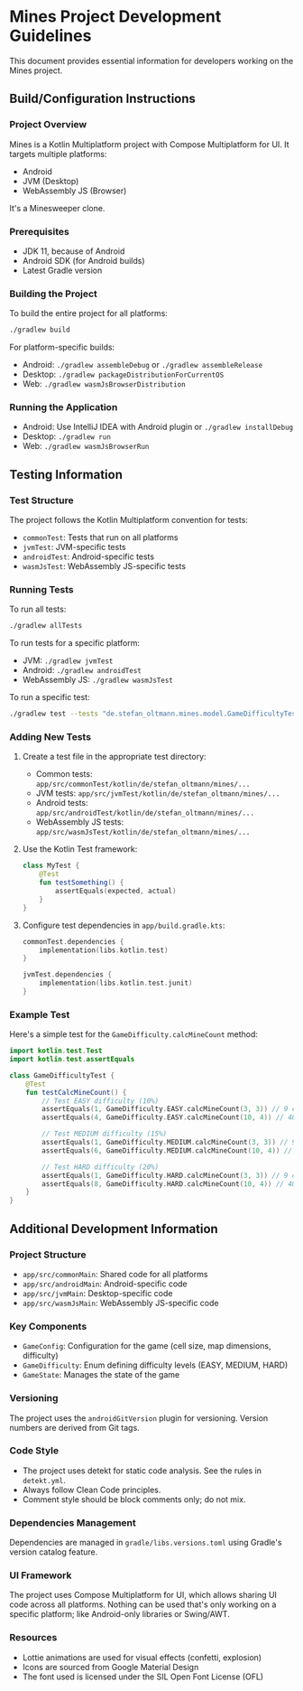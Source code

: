 # Mines Project Development Guidelines

This document provides essential information for developers working on the Mines project.

## Build/Configuration Instructions

### Project Overview

Mines is a Kotlin Multiplatform project with Compose Multiplatform for UI.
It targets multiple platforms:

- Android
- JVM (Desktop)
- WebAssembly JS (Browser)

It's a Minesweeper clone.

### Prerequisites

- JDK 11, because of Android
- Android SDK (for Android builds)
- Latest Gradle version

### Building the Project

To build the entire project for all platforms:

```bash
./gradlew build
```

For platform-specific builds:

- Android: `./gradlew assembleDebug` or `./gradlew assembleRelease`
- Desktop: `./gradlew packageDistributionForCurrentOS`
- Web: `./gradlew wasmJsBrowserDistribution`

### Running the Application

- Android: Use IntelliJ IDEA with Android plugin or `./gradlew installDebug`
- Desktop: `./gradlew run`
- Web: `./gradlew wasmJsBrowserRun`

## Testing Information

### Test Structure

The project follows the Kotlin Multiplatform convention for tests:

- `commonTest`: Tests that run on all platforms
- `jvmTest`: JVM-specific tests
- `androidTest`: Android-specific tests
- `wasmJsTest`: WebAssembly JS-specific tests

### Running Tests

To run all tests:

```bash
./gradlew allTests
```

To run tests for a specific platform:

- JVM: `./gradlew jvmTest`
- Android: `./gradlew androidTest`
- WebAssembly JS: `./gradlew wasmJsTest`

To run a specific test:

```bash
./gradlew test --tests "de.stefan_oltmann.mines.model.GameDifficultyTest"
```

### Adding New Tests

1. Create a test file in the appropriate test directory:
    - Common tests: `app/src/commonTest/kotlin/de/stefan_oltmann/mines/...`
    - JVM tests: `app/src/jvmTest/kotlin/de/stefan_oltmann/mines/...`
    - Android tests: `app/src/androidTest/kotlin/de/stefan_oltmann/mines/...`
    - WebAssembly JS tests: `app/src/wasmJsTest/kotlin/de/stefan_oltmann/mines/...`

2. Use the Kotlin Test framework:
   ```kotlin
   class MyTest {
       @Test
       fun testSomething() {
           assertEquals(expected, actual)
       }
   }
   ```

3. Configure test dependencies in `app/build.gradle.kts`:
   ```kotlin
   commonTest.dependencies {
       implementation(libs.kotlin.test)
   }

   jvmTest.dependencies {
       implementation(libs.kotlin.test.junit)
   }
   ```

### Example Test

Here's a simple test for the `GameDifficulty.calcMineCount` method:

```kotlin
import kotlin.test.Test
import kotlin.test.assertEquals

class GameDifficultyTest {
    @Test
    fun testCalcMineCount() {
        // Test EASY difficulty (10%)
        assertEquals(1, GameDifficulty.EASY.calcMineCount(3, 3)) // 9 cells * 10% = 0.9, rounded to 1
        assertEquals(4, GameDifficulty.EASY.calcMineCount(10, 4)) // 40 cells * 10% = 4

        // Test MEDIUM difficulty (15%)
        assertEquals(1, GameDifficulty.MEDIUM.calcMineCount(3, 3)) // 9 cells * 15% = 1.35, rounded to 1
        assertEquals(6, GameDifficulty.MEDIUM.calcMineCount(10, 4)) // 40 cells * 15% = 6

        // Test HARD difficulty (20%)
        assertEquals(1, GameDifficulty.HARD.calcMineCount(3, 3)) // 9 cells * 20% = 1.8, rounded to 1
        assertEquals(8, GameDifficulty.HARD.calcMineCount(10, 4)) // 40 cells * 20% = 8
    }
}
```

## Additional Development Information

### Project Structure

- `app/src/commonMain`: Shared code for all platforms
- `app/src/androidMain`: Android-specific code
- `app/src/jvmMain`: Desktop-specific code
- `app/src/wasmJsMain`: WebAssembly JS-specific code

### Key Components

- `GameConfig`: Configuration for the game (cell size, map dimensions, difficulty)
- `GameDifficulty`: Enum defining difficulty levels (EASY, MEDIUM, HARD)
- `GameState`: Manages the state of the game

### Versioning

The project uses the `androidGitVersion` plugin for versioning.
Version numbers are derived from Git tags.

### Code Style

- The project uses detekt for static code analysis. See the rules in `detekt.yml`.
- Always follow Clean Code principles.
- Comment style should be block comments only; do not mix.

### Dependencies Management

Dependencies are managed in `gradle/libs.versions.toml` using Gradle's version catalog feature.

### UI Framework

The project uses Compose Multiplatform for UI, which allows sharing UI code across all platforms.
Nothing can be used that's only working on a specific platform; like Android-only libraries or Swing/AWT.

### Resources

- Lottie animations are used for visual effects (confetti, explosion)
- Icons are sourced from Google Material Design
- The font used is licensed under the SIL Open Font License (OFL)
